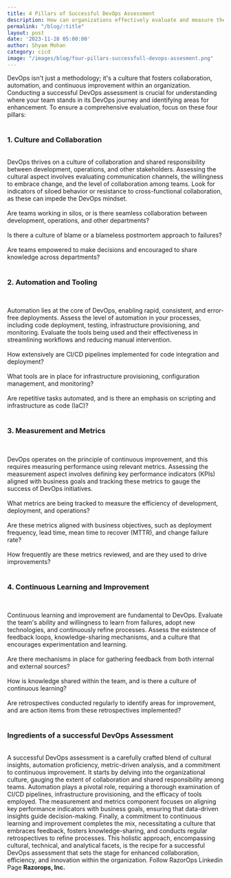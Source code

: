 ```yaml
---
title: 4 Pillars of Successful DevOps Assessment
description: How can organizations effectively evaluate and measure their adherence to the 4 Pillars of Successful DevOps, and what strategies can be employed to enhance their performance in each pillar?
permalink: "/blog/:title"
layout: post
date: '2023-11-28 05:00:00'
author: Shyam Mohan
category: cicd
image: "/images/blog/four-pillars-successfull-devops-assesment.png"
---
```


DevOps isn't just a methodology; it's a culture that fosters collaboration, automation, and continuous improvement within an organization. Conducting a successful DevOps assessment is crucial for understanding where your team stands in its DevOps journey and identifying areas for enhancement. To ensure a comprehensive evaluation, focus on these four pillars:
<br>
<br>

### **1. Culture and Collaboration**
<br>
DevOps thrives on a culture of collaboration and shared responsibility between development, operations, and other stakeholders. Assessing the cultural aspect involves evaluating communication channels, the willingness to embrace change, and the level of collaboration among teams. Look for indicators of siloed behavior or resistance to cross-functional collaboration, as these can impede the DevOps mindset.
<br>
<br>
Are teams working in silos, or is there seamless collaboration between development, operations, and other departments?
<br>
<br>
Is there a culture of blame or a blameless postmortem approach to failures?
<br>
<br>
Are teams empowered to make decisions and encouraged to share knowledge across departments?
<br>
<br>

### **2. Automation and Tooling**
<br>

Automation lies at the core of DevOps, enabling rapid, consistent, and error-free deployments. Assess the level of automation in your processes, including code deployment, testing, infrastructure provisioning, and monitoring. Evaluate the tools being used and their effectiveness in streamlining workflows and reducing manual intervention.
<br>
<br>
How extensively are CI/CD pipelines implemented for code integration and deployment?
<br>
<br>
What tools are in place for infrastructure provisioning, configuration management, and monitoring?
<br>
<br>
Are repetitive tasks automated, and is there an emphasis on scripting and infrastructure as code (IaC)?
<br>
<br>

### **3. Measurement and Metrics**
<br>

DevOps operates on the principle of continuous improvement, and this requires measuring performance using relevant metrics. Assessing the measurement aspect involves defining key performance indicators (KPIs) aligned with business goals and tracking these metrics to gauge the success of DevOps initiatives.
<br>
<br>
What metrics are being tracked to measure the efficiency of development, deployment, and operations?
<br>
<br>
Are these metrics aligned with business objectives, such as deployment frequency, lead time, mean time to recover (MTTR), and change failure rate?
<br>
<br>
How frequently are these metrics reviewed, and are they used to drive improvements?
<br>
<br>

### **4. Continuous Learning and Improvement**
<br>

Continuous learning and improvement are fundamental to DevOps. Evaluate the team's ability and willingness to learn from failures, adopt new technologies, and continuously refine processes. Assess the existence of feedback loops, knowledge-sharing mechanisms, and a culture that encourages experimentation and learning.
<br>
<br>
Are there mechanisms in place for gathering feedback from both internal and external sources?
<br>
<br>
How is knowledge shared within the team, and is there a culture of continuous learning?
<br>
<br>
Are retrospectives conducted regularly to identify areas for improvement, and are action items from these retrospectives implemented?
<br>
<br>

### **Ingredients of a successful DevOps Assessment**
<br>
A successful DevOps assessment is a carefully crafted blend of cultural insights, automation proficiency, metric-driven analysis, and a commitment to continuous improvement. It starts by delving into the organizational culture, gauging the extent of collaboration and shared responsibility among teams. Automation plays a pivotal role, requiring a thorough examination of CI/CD pipelines, infrastructure provisioning, and the efficacy of tools employed. The measurement and metrics component focuses on aligning key performance indicators with business goals, ensuring that data-driven insights guide decision-making. Finally, a commitment to continuous learning and improvement completes the mix, necessitating a culture that embraces feedback, fosters knowledge-sharing, and conducts regular retrospectives to refine processes. This holistic approach, encompassing cultural, technical, and analytical facets, is the recipe for a successful DevOps assessment that sets the stage for enhanced collaboration, efficiency, and innovation within the organization. Follow RazorOps Linkedin Page
<a href="https://www.linkedin.com/company/razorops/" target=_blank style="text-decoration: none"> <b>Razorops, Inc.</b></a>